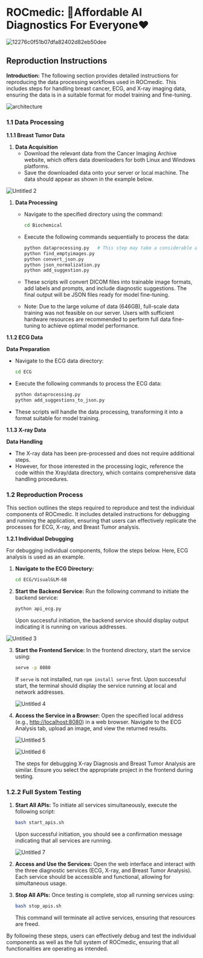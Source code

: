 # ROCmedic: 🥰Affordable AI Diagnostics For Everyone❤️

![12276c0f51b07dfa82402d82eb50dee](https://github.com/user-attachments/assets/5246e5d1-5cfb-47fa-871b-6b798aa53cc7)


## Reproduction Instructions

**Introduction:**
The following section provides detailed instructions for reproducing the data processing workflows used in ROCmedic. This includes steps for handling breast cancer, ECG, and X-ray imaging data, ensuring the data is in a suitable format for model training and fine-tuning.

![architecture](https://github.com/user-attachments/assets/dc369444-6612-4f26-beb0-7d28ece8daae)


### 1.1 Data Processing

**1.1.1 Breast Tumor Data**

1. **Data Acquisition**
   - Download the relevant data from the Cancer Imaging Archive website, which offers data downloaders for both Linux and Windows platforms.
   - Save the downloaded data onto your server or local machine. The data should appear as shown in the example below.

![Untitled 2](https://github.com/user-attachments/assets/3a05b943-6395-4517-81f0-a79b3ebc5da7)


1. **Data Processing**

   - Navigate to the specified directory using the command:

     ```bash
     cd Biochemical
     ```

   - Execute the following commands sequentially to process the data:

     ```bash
     python dataprocessing.py   # This step may take a considerable amount of time.
     python find_emptyimages.py
     python convert_json.py
     python json_normalization.py
     python add_suggestion.py
     ```

   - These scripts will convert DICOM files into trainable image formats, add labels and prompts, and include diagnostic suggestions. The final output will be JSON files ready for model fine-tuning.

   - Note: Due to the large volume of data (646GB), full-scale data training was not feasible on our server. Users with sufficient hardware resources are recommended to perform full data fine-tuning to achieve optimal model performance.

**1.1.2 ECG Data**

**Data Preparation**

- Navigate to the ECG data directory:

  ```bash
  cd ECG
  ```

- Execute the following commands to process the ECG data:

  ```bash
  python dataprocessing.py
  python add_suggestions_to_json.py
  ```

- These scripts will handle the data processing, transforming it into a format suitable for model training.

**1.1.3 X-ray Data**

**Data Handling**

- The X-ray data has been pre-processed and does not require additional steps.
- However, for those interested in the processing logic, reference the code within the Xray/data directory, which contains comprehensive data handling procedures.

### 1.2 Reproduction Process

This section outlines the steps required to reproduce and test the individual components of ROCmedic. It includes detailed instructions for debugging and running the application, ensuring that users can effectively replicate the processes for ECG, X-ray, and Breast Tumor analysis.

**1.2.1 Individual Debugging**

For debugging individual components, follow the steps below. Here, ECG analysis is used as an example.

1. **Navigate to the ECG Directory:**

   ```bash
   cd ECG/VisualGLM-6B
   ```

2. **Start the Backend Service:**
   Run the following command to initiate the backend service:

    ```bash
   python api_ecg.py
    ```

    Upon successful initiation, the backend service should display output indicating it is running on various addresses.

![Untitled 3](https://github.com/user-attachments/assets/49032968-a1d5-4ebe-94db-b397fe473169)


3. **Start the Frontend Service:**
   In the frontend directory, start the service using:

    ```bash
   serve -p 8080
    ```

    If `serve` is not installed, run `npm install serve` first. Upon successful start, the terminal should display the service running at local and network addresses.

    ![Untitled 4](https://github.com/user-attachments/assets/28c00a0d-c894-4581-a481-ad278a14a3b9)


4. **Access the Service in a Browser:**
   Open the specified local address (e.g., [http://localhost:8080](http://localhost:8080/)) in a web browser. Navigate to the ECG Analysis tab, upload an image, and view the returned results.

    ![Untitled 5](https://github.com/user-attachments/assets/b5233101-a3d9-4827-a6dd-061ea1aa6fcb)


    ![Untitled 6](https://github.com/user-attachments/assets/1d2dc1bf-b895-484f-9ec1-8e4136246172)


    The steps for debugging X-ray Diagnosis and Breast Tumor Analysis are similar. Ensure you select the appropriate project in the frontend during testing.

### 1.2.2 Full System Testing

1. **Start All APIs:**
   To initiate all services simultaneously, execute the following script:

    ```bash
   bash start_apis.sh
    ```

    Upon successful initiation, you should see a confirmation message indicating that all services are running.

    ![Untitled 7](https://github.com/user-attachments/assets/306942db-159a-4979-8148-1a3904b6891d)


2. **Access and Use the Services:**
   Open the web interface and interact with the three diagnostic services (ECG, X-ray, and Breast Tumor Analysis). Each service should be accessible and functional, allowing for simultaneous usage.

3. **Stop All APIs:**
   Once testing is complete, stop all running services using:

    ```bash
   bash stop_apis.sh
    ```

    This command will terminate all active services, ensuring that resources are freed.

By following these steps, users can effectively debug and test the individual components as well as the full system of ROCmedic, ensuring that all functionalities are operating as intended.
